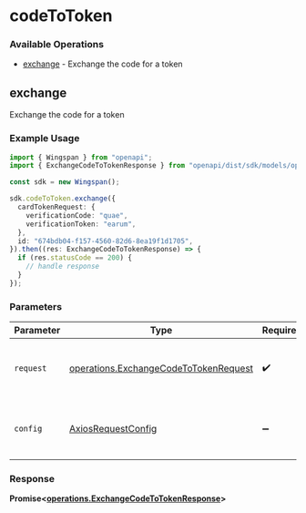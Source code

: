 # codeToToken

### Available Operations

* [exchange](#exchange) - Exchange the code for a token

## exchange

Exchange the code for a token

### Example Usage

```typescript
import { Wingspan } from "openapi";
import { ExchangeCodeToTokenResponse } from "openapi/dist/sdk/models/operations";

const sdk = new Wingspan();

sdk.codeToToken.exchange({
  cardTokenRequest: {
    verificationCode: "quae",
    verificationToken: "earum",
  },
  id: "674bdb04-f157-4560-82d6-8ea19f1d1705",
}).then((res: ExchangeCodeToTokenResponse) => {
  if (res.statusCode == 200) {
    // handle response
  }
});
```

### Parameters

| Parameter                                                                                      | Type                                                                                           | Required                                                                                       | Description                                                                                    |
| ---------------------------------------------------------------------------------------------- | ---------------------------------------------------------------------------------------------- | ---------------------------------------------------------------------------------------------- | ---------------------------------------------------------------------------------------------- |
| `request`                                                                                      | [operations.ExchangeCodeToTokenRequest](../../models/operations/exchangecodetotokenrequest.md) | :heavy_check_mark:                                                                             | The request object to use for the request.                                                     |
| `config`                                                                                       | [AxiosRequestConfig](https://axios-http.com/docs/req_config)                                   | :heavy_minus_sign:                                                                             | Available config options for making requests.                                                  |


### Response

**Promise<[operations.ExchangeCodeToTokenResponse](../../models/operations/exchangecodetotokenresponse.md)>**

